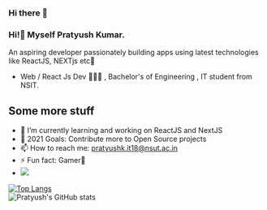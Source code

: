 ### Hi there 👋

<!--
**PratyushK7/PratyushK7** is a ✨ _special_ ✨ repository because its `README.md` (this file) appears on your GitHub profile.

Here are some ideas to get you started:

- 🔭 I’m currently working on ...
- 🌱 I’m currently learning ...
- 👯 I’m looking to collaborate on ...
- 🤔 I’m looking for help with ...
- 💬 Ask me about ...
- 📫 How to reach me: ...
- 😄 Pronouns: ...
- ⚡ Fun fact: ...
-->
### Hi!👋 Myself Pratyush Kumar.
An aspiring developer passionately building apps using latest technologies like ReactJS, NEXTjs etc🤗

* Web / React Js Dev 👨🏽‍💻 , Bachelor's of Engineering ,  IT student  from NSIT.

## Some more stuff 

- 🌱 I’m currently learning and working on ReactJS and NextJS
- 🥅 2021 Goals: Contribute more to Open Source projects
- 📫 How to reach me: pratyushk.it18@nsut.ac.in
- ⚡ Fun fact: Gamer🙂
- ![](https://komarev.com/ghpvc/?username=PratyushK7&color=green)

 [![Top Langs](https://github-readme-stats.vercel.app/api/top-langs/?username=PratyushK7&layout=compact)](https://github.com/PratyushK7/github-readme-stats)
 <br/>
![Pratyush's GitHub stats](https://github-readme-stats.vercel.app/api?username=PratyushK7&show_icons=true&count_private=true&theme=radical)
